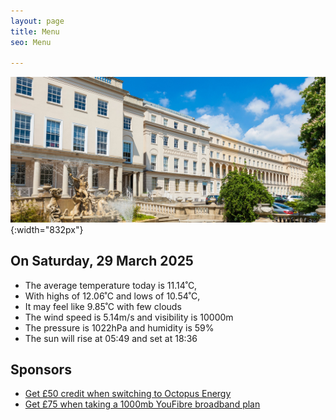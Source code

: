 ```yaml
---
layout: page
title: Menu
seo: Menu

---
```


![Logo](/images/logo.jpg){:width="832px"}

<!-- weather_marker starts -->
## On Saturday, 29 March 2025

- The average temperature today is 11.14˚C,
- With highs of 12.06˚C and lows of 10.54˚C,
- It may feel like 9.85˚C with few clouds
- The wind speed is 5.14m/s and visibility is 10000m
- The pressure is 1022hPa and humidity is 59%
- The sun will rise at 05:49 and set at 18:36

<!-- weather_marker ends -->

## Sponsors

- [Get £50 credit when switching to Octopus Energy](https://bit.ly/3oD1nnS)
- [Get £75 when taking a 1000mb YouFibre broadband plan](https://aklam.io/91zWhU?)



